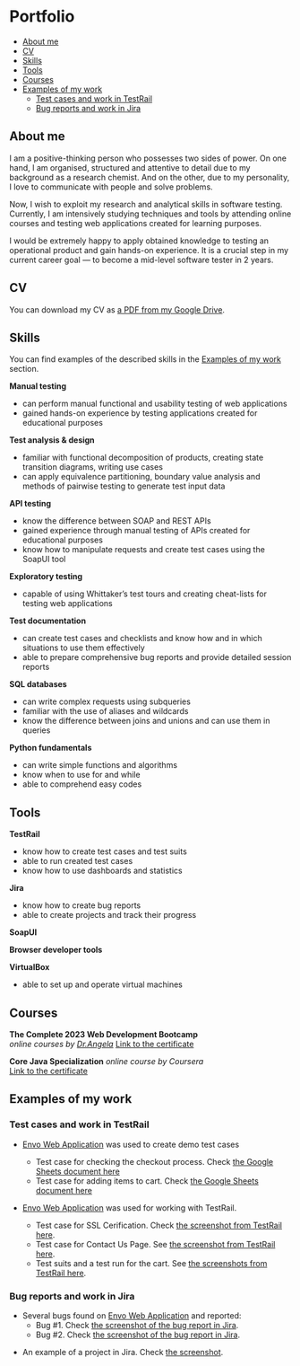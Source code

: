 # Portfolio
- [About me](#about-me)
- [CV](#cv)
- [Skills](#skills)
- [Tools](#tools)
- [Courses](#courses)
- [Examples of my work](#examples-of-my-work)
  * [Test cases and work in TestRail](#test-cases-and-work-in-testrail)
  * [Bug reports and work in Jira](#bug-reports-and-work-in-jira)

## About me

I am a positive-thinking person who possesses two sides of power. On one hand, I am organised, structured and attentive to detail due to my background as a research chemist. And on the other, due to my personality, I love to communicate with people and solve problems.

Now, I wish to exploit my research and analytical skills in software testing. Currently, I am intensively studying techniques and tools by attending online courses and testing web applications created for learning purposes.

I would be extremely happy to apply obtained knowledge to testing an operational product and gain hands-on experience. It is a crucial step in my current career goal — to become a mid-level software tester in 2 years.

## CV
You can download my CV as [a PDF from my Google Drive](https://drive.google.com/file/d/11ZpBE9Ccxux9nU18xkQ7wBHftb5BKScb/view?usp=sharing).

## Skills

You can find examples of the described skills in the [Examples of my work](#examples-of-my-work) section.

__Manual testing__
  * can perform manual functional and usability testing of web applications
  * gained hands-on experience by testing applications created for educational purposes

__Test analysis & design__
  * familiar with functional decomposition of products, creating state transition diagrams, writing use cases
  * can apply equivalence partitioning, boundary value analysis and methods of pairwise testing to generate test input data

__API testing__
  * know the difference between SOAP and REST APIs
  * gained experience through manual testing of APIs created for educational purposes
  * know how to manipulate requests and create test cases using the SoapUI tool

__Exploratory testing__
  * capable of using Whittaker’s test tours and creating cheat-lists for testing web applications

__Test documentation__
  * can create test cases and checklists and know how and in which situations to use them effectively
  * able to prepare comprehensive bug reports and provide detailed session reports

__SQL databases__
  * can write complex requests using subqueries
  * familiar with the use of aliases and wildcards
  * know the difference between joins and unions and can use them in queries

__Python fundamentals__
  * can write simple functions and algorithms
  * know when to use for and while
  * able to comprehend easy codes

## Tools

__TestRail__
  * know how to create test cases and test suits
  * able to run created test cases
  * know how to use dashboards and statistics

__Jira__
  * know how to create bug reports
  * able to create projects and track their progress

__SoapUI__

__Browser developer tools__

__VirtualBox__
  * able to set up and operate virtual machines

## Courses

__The Complete 2023 Web Development Bootcamp__  
*online courses by [Dr.Angela](https://www.udemy.com/user/4b4368a3-b5c8-4529-aa65-2056ec31f37e/)* 
[Link to the certificate ](https://www.udemy.com/certificate/UC-2e8f94bb-9e3c-482d-8121-2392cc65771d/)  

 __Core Java Specialization__ 
*online course by Coursera*     
[Link to the certificate](https://coursera.org/verify/specialization/GC6GLF7UM5GZ)

## Examples of my work

### Test cases and work in TestRail

- [Envo Web Application](http://envo.co.za/) was used to create demo test cases
  * Test case for checking the checkout process. Check [the Google Sheets document here](https://docs.google.com/spreadsheets/d/1wEXDt3vMD508L6dbUKzh8zpNHMNxLOb_XQKftCPv7iI/edit?usp=sharing)
  * Test case for adding items to cart. Check [the Google Sheets document here](https://docs.google.com/spreadsheets/d/1BzYmugHNU2dYBrt1bZL_jW2flHX16XPVFgfqEvXj2bs/edit?usp=sharing)

- [Envo Web Application](https://envo.co.za) was used for working with TestRail.
  * Test case for SSL Cerification. Check [the screenshot from TestRail here](https://drive.google.com/file/d/1TgO9p2TAjnx7SCe2JJT7VxwBYLI3ZrFr/view?usp=sharing).
  * Test case for Contact Us Page. See [the screenshot from TestRail here](https://drive.google.com/file/d/1tVjfpCKDThOMkcLEl1BQFTVypUOkFMfD/view?usp=sharing).
  * Test suits and a test run for the cart. See [the screenshots from TestRail here](https://drive.google.com/file/d/1_emVQizeiuiTrh5e-AwAkV044DZo2kMA/view?usp=sharing).

### Bug reports and work in Jira

- Several bugs found on [Envo Web Application](https://www.envo.co.za) and reported:
  * Bug #1. Check [the screenshot of the bug report in Jira](https://drive.google.com/file/d/121qMBcpZbajs6OxBicSKpnlc0q4gW6X7/view?usp=sharing).
  * Bug #2. Check [the screenshot of the bug report in Jira](https://drive.google.com/file/d/1ZiVcspIN75aCjjZEqsXUxmhYR06su49z/view?usp=sharing).
* An example of a project in Jira. Check [the screenshot](https://drive.google.com/file/d/1HfBai1dRiwucvDKCUCgyl1M2dGx-AhbT/view?usp=sharing).
